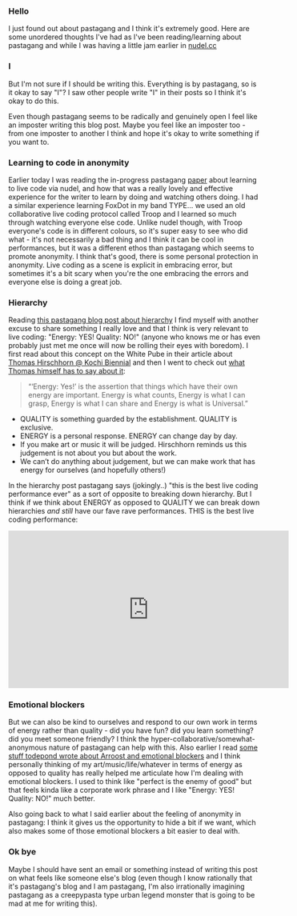 ### Hello
I just found out about pastagang and I think it's extremely good. Here are some unordered thoughts I've had as I've been reading/learning about pastagang and while I was having a little jam earlier in [nudel.cc](nudel.cc)

### I
But I'm not sure if I should be writing this. Everything is by pastagang, so is it okay to say "I"? I saw other people write "I" in their posts so I think it's okay to do this.

Even though pastagang seems to be radically and genuinely open I feel like an imposter writing this blog post. Maybe you feel like an imposter too - from one imposter to another I think and hope it's okay to write something if you want to.

###  Learning to code in anonymity
Earlier today I was reading the in-progress pastagang [paper](https://github.com/pastagang/pastagang/blob/main/paper/readme.md) about learning to live code via nudel, and how that was a really lovely and effective experience for the writer to learn by doing and watching others doing. I had a similar experience learning FoxDot in my band TYPE... we used an old collaborative live coding protocol called Troop and I learned so much through watching everyone else code. Unlike nudel though, with Troop everyone's code is in different colours, so it's super easy to see who did what - it's not necessarily a bad thing and I think it can be cool in performances, but it was a different ethos than pastagang which seems to promote anonymity. I think that's good, there is some personal protection in anonymity. Live coding as a scene is explicit in embracing error, but sometimes it's a bit scary when you're the one embracing the errors and everyone else is doing a great job.

### Hierarchy
Reading [this pastagang blog post about hierarchy](https://www.pastagang.cc/blog/hierarchy/) I find myself with another excuse to share something I really love and that I think is very relevant to live coding: "Energy: YES! Quality: NO!" (anyone who knows me or has even probably just met me once will now be rolling their eyes with boredom). I first read about this concept on the White Pube in their article about [Thomas Hirschhorn @ Kochi Biennial](https://thewhitepube.co.uk/art-reviews/thomas-hirschhorn/) and then I went to check out [what Thomas himself has to say about it](https://www.thomashirschhorn.com/energy-yes-quality-no/): 
>“‘Energy: Yes!’ is the assertion that things which have their own energy are important. Energy is what counts, Energy is what I can grasp, Energy is what I can share and Energy is what is Universal.”
* QUALITY is something guarded by the establishment. QUALITY is exclusive. 
* ENERGY is a personal response. ENERGY can change day by day. 
* If you make art or music it will be judged. Hirschhorn reminds us this judgement is not about you but about the work.
* We can’t do anything about judgement, but we can make work that has energy for ourselves (and hopefully others!)

In the hierarchy post pastagang says (jokingly..) "this is the best live coding performance ever" as a sort of opposite to breaking down hierarchy. But I think if we think about ENERGY as opposed to QUALITY we can break down hierarchies _and still_ have our fave rave performances. THIS is the best live coding performance:

<iframe width="560" height="315" src="https://www.youtube-nocookie.com/embed/9CX1mHjoenk" title="YouTube video player" frameborder="0" allow="accelerometer; autoplay; clipboard-write; encrypted-media; gyroscope; picture-in-picture; web-share" referrerpolicy="strict-origin-when-cross-origin" allowfullscreen></iframe> 

### Emotional blockers
But we can also be kind to ourselves and respond to our own work in terms of energy rather than quality - did you have fun? did you learn something? did you meet someone friendly? I think the hyper-collaborative/somewhat-anonymous nature of pastagang can help with this. Also earlier I read [some stuff todepond wrote about Arroost and emotional blockers](https://www.todepond.com/report/arroost/) and I think personally thinking of my art/music/life/whatever in terms of energy as opposed to quality has really helped me articulate how I'm dealing with emotional blockers. I used to think like "perfect is the enemy of good" but that feels kinda like a corporate work phrase and I like "Energy: YES! Quality: NO!" much better. 

Also going back to what I said earlier about the feeling of anonymity in pastagang: I think it gives us the opportunity to hide a bit if we want, which also makes some of those emotional blockers a bit easier to deal with. 

### Ok bye
Maybe I should have sent an email or something instead of writing this post on what feels like someone else's blog (even though I know rationally that it's pastagang's blog and I am pastagang, I'm also irrationally imagining pastagang as a creepypasta type urban legend monster that is going to be mad at me for writing this).
